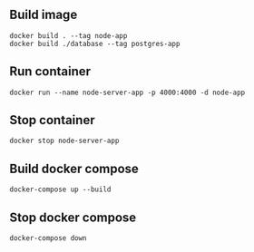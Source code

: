 ## Build image

```
docker build . --tag node-app  
docker build ./database --tag postgres-app
```

## Run container

```
docker run --name node-server-app -p 4000:4000 -d node-app
```
## Stop container

```
docker stop node-server-app
```
## Build docker compose

```
docker-compose up --build
```
## Stop docker compose

```
docker-compose down
```